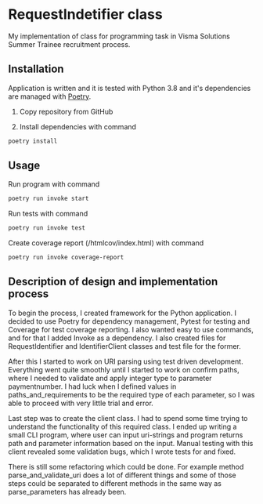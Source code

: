 # RequestIndetifier class
My implementation of class for programming task in Visma Solutions Summer Trainee recruitment process.

## Installation

Application is written and it is tested with Python 3.8 and it's dependencies are managed with [Poetry](https://python-poetry.org/). 

1. Copy repository from GitHub

2. Install dependencies with command
```bash
poetry install
```

## Usage

Run program with command
```bash
poetry run invoke start
```

Run tests with command
```bash
poetry run invoke test
```

Create coverage report (/htmlcov/index.html) with command
```bash
poetry run invoke coverage-report
```

## Description of design and implementation process

To begin the process, I created framework for the Python application. I decided to use Poetry for dependency management, Pytest for testing and Coverage for test coverage reporting. I also wanted easy to use commands, and for that I added Invoke as a dependency. I also created files for RequestIdentifier and IdentifierClient classes and test file for the former.

After this I started to work on URI parsing using test driven development. Everything went quite smoothly until I started to work on confirm paths, where I needed to validate and apply integer type to parameter paymentnumber. I had luck when I defined values in paths_and_requirements to be the required type of each parameter, so I was able to proceed with very little trial and error.

Last step was to create the client class. I had to spend some time trying to understand the functionality of this required class. I ended up writing a small CLI program, where user can input uri-strings and program returns path and parameter information based on the input. Manual testing with this client revealed some validation bugs, which I wrote tests for and fixed.

There is still some refactoring which could be done. For example method parse_and_validate_uri does a lot of different things and some of those steps could be separated to different methods in the same way as parse_parameters has already been.
